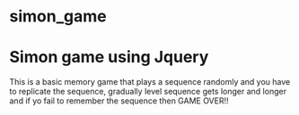 # simon_game
<h1>Simon game using Jquery</h1>
<p>This is a basic memory game that plays a sequence randomly and you have to replicate the sequence, gradually level sequence gets longer and longer and if yo fail to remember the sequence then GAME OVER!!
</p>
